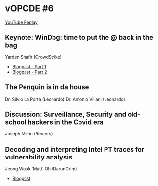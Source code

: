 # vOPCDE #6
[YouTube Replay](https://www.youtube.com/watch?v=aMJ_gR3OaZw)
## Keynote: WinDbg: time to put the @ back in the bag
Yarden Shafir (CrowdStrike)
- [Blogpost - Part 1](https://medium.com/@yardenshafir2/windbg-the-fun-way-part-1-2e4978791f9b)
- [Blogpost - Part 2](https://medium.com/@yardenshafir2/windbg-the-fun-way-part-2-7a904cba5435)
## The Penquin is in da house
Dr. Silvio La Porta (Leonardo)
Dr. Antonio Villani (Leonardo)
## Discussion: Surveillance, Security and old-school hackers in the Covid era
Joseph Menn (Reuters)
## Decoding and interpreting Intel PT traces for vulnerability analysis
Jeong Wook 'Matt' Oh (DarunGrim)
- [Blogpost](https://darungrim.com/research/2020-05-07-UsingIntelPTForVulnerabilityTriagingWithIPTAnalyzer.html?refresh=1)
